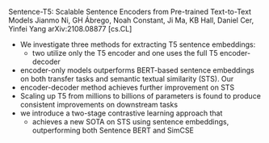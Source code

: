 Sentence-T5: Scalable Sentence Encoders from Pre-trained Text-to-Text Models
Jianmo Ni, GH Ábrego, Noah Constant, Ji Ma, KB Hall, Daniel Cer, Yinfei Yang
arXiv:2108.08877 [cs.CL]

* We investigate three methods for extracting T5 sentence embeddings: 
  * two utilize only the T5 encoder and one uses the full T5 encoder-decoder
* encoder-only models outperforms BERT-based sentence embeddings on both
  transfer tasks and semantic textual similarity (STS). Our 
* encoder-decoder method achieves further improvement on STS
* Scaling up T5 from millions to billions of parameters is found to produce
  consistent improvements on downstream tasks
* we introduce a two-stage contrastive learning approach that 
  * achieves a new SOTA on STS using sentence embeddings, outperforming both
    Sentence BERT and SimCSE

